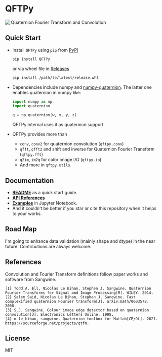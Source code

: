# QFTPy

<img align="left" src="https://github.com/z0gSh1u/qftpy/actions/workflows/run-unit-tests.yml/badge.svg?branch=master"></img>

Quaternion Fourier Transform and Convolution

## Quick Start

- Install `QFTPy` using `pip` from [PyPI](https://pypi.org/project/QFTPy/)

  ```sh
  pip install QFTPy
  ```

  or via wheel file in [Releases](https://github.com/z0gSh1u/qftpy/releases)

  ```sh
  pip install /path/to/latest/release.whl
  ```

- Dependencies include numpy and [numpy-quaternion](https://github.com/moble/quaternion). The latter one enables quaternion in numpy like:

  ```python
  import numpy as np
  import quaternion
  
  q = np.quaternion(w, x, y, z)
  ```

  QFTPy internal uses it as quaternion support.

- QFTPy provides more than

  - `conv`, `conv2` for quaternion convolution (`qftpy.conv`)
  - `qfft`, `qfft2` and shift and inverse for Quaternion Fourier Transform (`qftpy.fft`)
  - `q2im`, `im2q` for color image I/O (`qftpy.io`)
  - And more in `qftpy.utils`.

## Documentation

- [**README**](https://github.com/z0gSh1u/qftpy/blob/master/README.md) as a quick start guide.
- [**API References**](https://zxuuu.tech/QFTPy)
- [**Examples**](https://github.com/z0gSh1u/qftpy/tree/master/example) in Jupyter Notebook.
- And it couldn't be better if you star or cite this repository when it helps to your works.

## Road Map

I'm going to enhance data validation (mainly shape and dtype) in the near future. Contributions are always welcome.

## References

Convolution and Fourier Transform definitions follow paper works and software from Sangwine.

```
[1] Todd A. Ell, Nicolas Le Bihan, Stephen J. Sangwine. Quaternion Fourier Transforms for Signal and Image Processing[M]. WILEY. 2014.
[2] Salem Said, Nicolas Le Bihan, Stephen J. Sangwine. Fast complexified quaternion Fourier transform[J]. arXiv:math/0603578. 2008.
[3] S.J. Sangwine. Colour image edge detector based on quaternion convolution[J]. Electronics Letters Online. 1998.
[4] n-le_bihan, sangwine. Quaternion toolbox for Matlab[CP/OL]. 2021. https://sourceforge.net/projects/qtfm.
```

## License

MIT